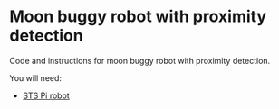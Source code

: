 # Moon buggy robot with proximity detection

Code and instructions for moon buggy robot with proximity detection.

You will need:

- [STS Pi robot](https://shop.pimoroni.com/products/sts-pi)

